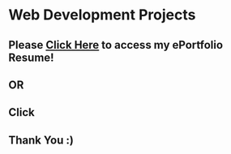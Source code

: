 # Web Development Projects

## Please <a href="https://jmeza01.github.io/ePortfolio/">Click Here</a> to access my ePortfolio Resume!

## OR

## Click 

## Thank You :)
